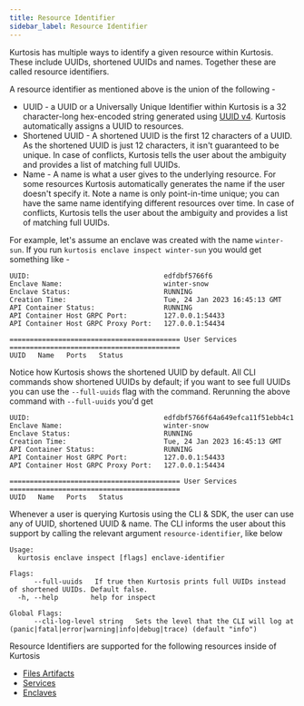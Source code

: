 ```yaml
---
title: Resource Identifier
sidebar_label: Resource Identifier
---
```


Kurtosis has multiple ways to identify a given resource within Kurtosis. These include UUIDs, shortened UUIDs and names. Together these are called resource identifiers.

A resource identifier as mentioned above is the union of the following -

- UUID - a UUID or a Universally Unique Identifier within Kurtosis is a 32 character-long hex-encoded string generated using [UUID v4][uuidv4]. Kurtosis automatically assigns a UUID to resources.
- Shortened UUID - A shortened UUID is the first 12 characters of a UUID. As the shortened UUID is just 12 characters, it isn't guaranteed to be unique. In case of conflicts, Kurtosis tells the user about the ambiguity and provides
a list of matching full UUIDs.
- Name - A name is what a user gives to the underlying resource. For some resources Kurtosis automatically generates the name if the user doesn't specify it. Note a name is only point-in-time unique; you can have the same name identifying different resources over time. In case of conflicts, Kurtosis tells the user about the ambiguity and provides a list of matching full UUIDs.

For example, let's assume an enclave was created with the name `winter-sun`. If you run `kurtosis enclave inspect winter-sun` you would get something like -

```
UUID:                                 edfdbf5766f6
Enclave Name:                         winter-snow
Enclave Status:                       RUNNING
Creation Time:                        Tue, 24 Jan 2023 16:45:13 GMT
API Container Status:                 RUNNING
API Container Host GRPC Port:         127.0.0.1:54433
API Container Host GRPC Proxy Port:   127.0.0.1:54434

========================================== User Services ==========================================
UUID   Name   Ports   Status
```

Notice how Kurtosis shows the shortened UUID by default. All CLI commands show
shortened UUIDs by default; if you want to see full UUIDs you can use the `--full-uuids` flag with the command. Rerunning the above command with `--full-uuids` you'd get

```
UUID:                                 edfdbf5766f64a649efca11f51ebb4c1
Enclave Name:                         winter-snow
Enclave Status:                       RUNNING
Creation Time:                        Tue, 24 Jan 2023 16:45:13 GMT
API Container Status:                 RUNNING
API Container Host GRPC Port:         127.0.0.1:54433
API Container Host GRPC Proxy Port:   127.0.0.1:54434

========================================== User Services ==========================================
UUID   Name   Ports   Status
```

Whenever a user is querying Kurtosis using the CLI & SDK, the user can use any of UUID, shortened UUID & name. The CLI informs the user about this support by calling the relevant argument `resource-identifier`, like below

```
Usage:
  kurtosis enclave inspect [flags] enclave-identifier

Flags:
      --full-uuids   If true then Kurtosis prints full UUIDs instead of shortened UUIDs. Default false.
  -h, --help        help for inspect

Global Flags:
      --cli-log-level string   Sets the level that the CLI will log at (panic|fatal|error|warning|info|debug|trace) (default "info")
```

Resource Identifiers are supported for the following resources inside of Kurtosis

- [Files Artifacts][files-artifacts]
- [Services][services]
- [Enclaves][enclaves]

<!------------------ ONLY LINKS BELOW HERE -------------------->
[uuidv4]: https://en.wikipedia.org/wiki/Universally_unique_identifier#Version_4_(random)
[files-artifacts]: ./files-artifacts.md
[services]: ./glossary.md#user-service
[enclaves]: ./glossary.md#enclave
